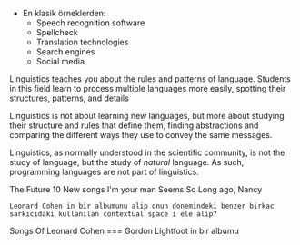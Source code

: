 - En klasik örneklerden:
	- Speech recognition software
	- Spellcheck
	- Translation technologies
	- Search engines
	- Social media

Linguistics teaches you about the rules and patterns of language. Students in this field learn to process multiple languages more easily, spotting their structures, patterns, and details

Linguistics is not about learning new languages, but more about studying their structure and rules that define them, finding abstractions and comparing the different ways they use to convey the same messages.

Linguistics, as normally understood in the scientific community, is not the study of language, but the study of _natural_ language. As such, programming languages are not part of linguistics.

The Future
10 New songs
I'm your man
Seems So Long ago, Nancy


	Leonard Cohen in bir albumunu alip onun donemindeki benzer birkac sarkicidaki kullanilan contextual space i ele alip?

Songs Of Leonard Cohen === Gordon Lightfoot in bir albumu